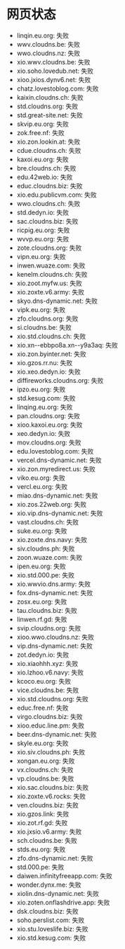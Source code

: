# 网页状态
- linqin.eu.org: 失败
- wwv.cloudns.be: 失败
- wwo.cloudns.nz: 失败
- xio.wwv.cloudns.be: 失败
- xio.soho.lovedub.net: 失败
- xioo.jxios.dynv6.net: 失败
- chatz.lovestoblog.com: 失败
- kaixin.cloudns.ch: 失败
- std.cloudns.org: 失败
- std.great-site.net: 失败
- skvip.eu.org: 失败
- zok.free.nf: 失败
- xio.zon.lookin.at: 失败
- cdue.cloudns.ch: 失败
- kaxoi.eu.org: 失败
- bre.cloudns.ch: 失败
- edu.42web.io: 失败
- educ.cloudns.biz: 失败
- xio.edu.publicvm.com: 失败
- wwo.cloudns.ch: 失败
- std.dedyn.io: 失败
- sac.cloudns.biz: 失败
- ricpig.eu.org: 失败
- wvvp.eu.org: 失败
- zote.cloudns.org: 失败
- vipn.eu.org: 失败
- inwen.wuaze.com: 失败
- kenelm.cloudns.ch: 失败
- xio.zoot.myfw.us: 失败
- xio.zoxte.v6.army: 失败
- skyo.dns-dynamic.net: 失败
- vipk.eu.org: 失败
- zfo.cloudns.org: 失败
- si.cloudns.be: 失败
- xio.std.cloudns.ch: 失败
- xio.xn--ebbpo8a.xn--y9a3aq: 失败
- xio.zon.byinter.net: 失败
- xio.gzos.rr.nu: 失败
- xio.xeo.dedyn.io: 失败
- diffireworks.cloudns.org: 失败
- ipzo.eu.org: 失败
- std.kesug.com: 失败
- linqing.eu.org: 失败
- pan.cloudns.org: 失败
- xioo.kaxoi.eu.org: 失败
- xeo.dedyn.io: 失败
- mov.cloudns.org: 失败
- edu.lovestoblog.com: 失败
- vercel.dns-dynamic.net: 失败
- xio.zon.myredirect.us: 失败
- viko.eu.org: 失败
- vercl.eu.org: 失败
- miao.dns-dynamic.net: 失败
- xio.zos.22web.org: 失败
- xio.vip.dns-dynamic.net: 失败
- vast.cloudns.ch: 失败
- suke.eu.org: 失败
- xio.zoxte.dns.navy: 失败
- siv.cloudns.ph: 失败
- zoon.wuaze.com: 失败
- ipen.eu.org: 失败
- xio.std.000.pe: 失败
- xio.wwvio.dns.army: 失败
- fox.dns-dynamic.net: 失败
- zosx.eu.org: 失败
- tau.cloudns.biz: 失败
- linwen.rf.gd: 失败
- svip.cloudns.org: 失败
- xioo.wwo.cloudns.nz: 失败
- vip.dns-dynamic.net: 失败
- zot.dedyn.io: 失败
- xio.xiaohhh.xyz: 失败
- xio.lzhoo.v6.navy: 失败
- kcoco.eu.org: 失败
- vice.cloudns.be: 失败
- xio.std.cloudns.org: 失败
- educ.free.nf: 失败
- virgo.cloudns.biz: 失败
- xioo.educ.line.pm: 失败
- beer.dns-dynamic.net: 失败
- skyle.eu.org: 失败
- xio.siv.cloudns.ph: 失败
- xongan.eu.org: 失败
- vx.cloudns.ch: 失败
- vp.cloudns.be: 失败
- xio.sac.cloudns.biz: 失败
- xio.zoxte.v6.rocks: 失败
- ven.cloudns.biz: 失败
- xio.gzos.link: 失败
- xio.zot.rf.gd: 失败
- xio.jxsio.v6.army: 失败
- sch.cloudns.be: 失败
- stds.eu.org: 失败
- zfo.dns-dynamic.net: 失败
- std.000.pe: 失败
- daiwen.infinityfreeapp.com: 失败
- wonder.dynx.me: 失败
- xiolin.dns-dynamic.net: 失败
- xio.zoten.onflashdrive.app: 失败
- dsk.cloudns.biz: 失败
- soho.perslist.com: 失败
- xio.stu.loveslife.biz: 失败
- xio.std.kesug.com: 失败
